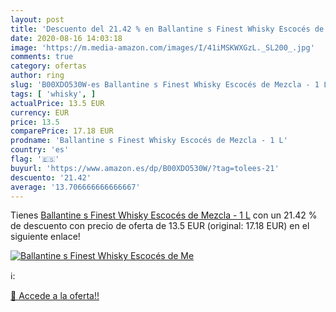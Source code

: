 ```yaml
---
layout: post
title: 'Descuento del 21.42 % en Ballantine s Finest Whisky Escocés de Me'
date: 2020-08-16 14:03:18
image: 'https://m.media-amazon.com/images/I/41iMSKWXGzL._SL200_.jpg'
comments: true
category: ofertas
author: ring
slug: 'B00XDO530W-es Ballantine s Finest Whisky Escocés de Mezcla - 1 L'
tags: [ 'whisky', ]
actualPrice: 13.5 EUR
currency: EUR
price: 13.5
comparePrice: 17.18 EUR
prodname: 'Ballantine s Finest Whisky Escocés de Mezcla - 1 L'
country: 'es'
flag: '🇪🇸'
buyurl: 'https://www.amazon.es/dp/B00XDO530W/?tag=tolees-21'
descuento: '21.42'
average: '13.706666666666667'
---
```


Tienes [Ballantine s Finest Whisky Escocés de Mezcla - 1 L](https://www.amazon.es/dp/B00XDO530W/?tag=tolees-21) con un 21.42 % de descuento con precio de oferta de 13.5 EUR (original: 17.18 EUR) en el siguiente enlace!

[![Ballantine s Finest Whisky Escocés de Me](https://m.media-amazon.com/images/I/41iMSKWXGzL._SL200_.jpg)](https://www.amazon.es/dp/B00XDO530W/?tag=tolees-21)

ℹ️:


[🛒 Accede a la oferta!!](https://www.amazon.es/dp/B00XDO530W/?tag=tolees-21)
